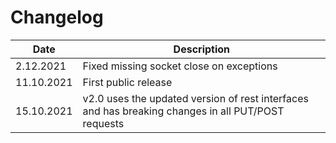 Changelog
===

| Date | Description                                                                                        |
|---|----------------------------------------------------------------------------------------------------|
| 2.12.2021 | Fixed missing socket close on exceptions                                                           |
| 11.10.2021 | First public release                                                                               |
| 15.10.2021 | v2.0 uses the updated version of rest interfaces and has breaking changes in all PUT/POST requests |

